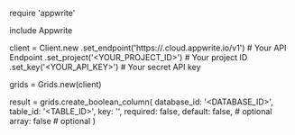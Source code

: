 require 'appwrite'

include Appwrite

client = Client.new
    .set_endpoint('https://<REGION>.cloud.appwrite.io/v1') # Your API Endpoint
    .set_project('<YOUR_PROJECT_ID>') # Your project ID
    .set_key('<YOUR_API_KEY>') # Your secret API key

grids = Grids.new(client)

result = grids.create_boolean_column(
    database_id: '<DATABASE_ID>',
    table_id: '<TABLE_ID>',
    key: '',
    required: false,
    default: false, # optional
    array: false # optional
)
